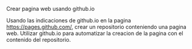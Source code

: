 Crear pagina web usando github.io

Usando las indicaciones de github.io en la pagina https://pages.github.com/, crear un repositorio conteniendo una pagina web. Utilizar github.io para automatizar la creacion de la pagina con el contenido del repositorio. 
